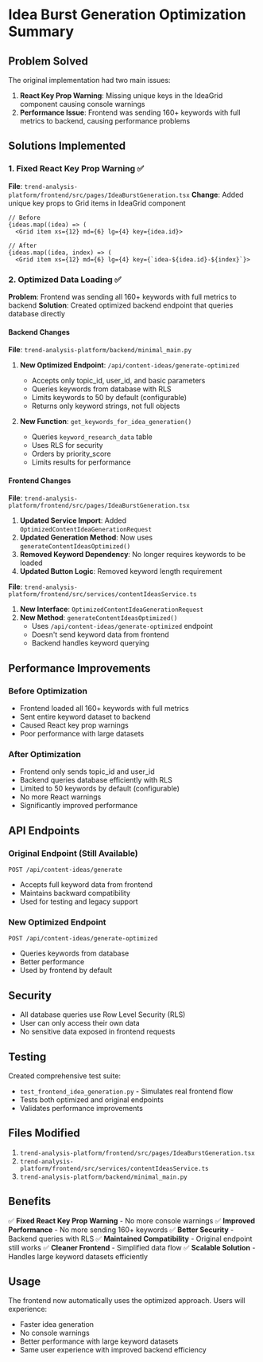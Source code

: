 # Idea Burst Generation Optimization Summary

## Problem Solved
The original implementation had two main issues:
1. **React Key Prop Warning**: Missing unique keys in the IdeaGrid component causing console warnings
2. **Performance Issue**: Frontend was sending 160+ keywords with full metrics to backend, causing performance problems

## Solutions Implemented

### 1. Fixed React Key Prop Warning ✅
**File**: `trend-analysis-platform/frontend/src/pages/IdeaBurstGeneration.tsx`
**Change**: Added unique key props to Grid items in IdeaGrid component
```tsx
// Before
{ideas.map((idea) => (
  <Grid item xs={12} md={6} lg={4} key={idea.id}>

// After  
{ideas.map((idea, index) => (
  <Grid item xs={12} md={6} lg={4} key={`idea-${idea.id}-${index}`}>
```

### 2. Optimized Data Loading ✅
**Problem**: Frontend was sending all 160+ keywords with full metrics to backend
**Solution**: Created optimized backend endpoint that queries database directly

#### Backend Changes
**File**: `trend-analysis-platform/backend/minimal_main.py`

1. **New Optimized Endpoint**: `/api/content-ideas/generate-optimized`
   - Accepts only topic_id, user_id, and basic parameters
   - Queries keywords from database with RLS
   - Limits keywords to 50 by default (configurable)
   - Returns only keyword strings, not full objects

2. **New Function**: `get_keywords_for_idea_generation()`
   - Queries `keyword_research_data` table
   - Uses RLS for security
   - Orders by priority_score
   - Limits results for performance

#### Frontend Changes
**File**: `trend-analysis-platform/frontend/src/pages/IdeaBurstGeneration.tsx`

1. **Updated Service Import**: Added `OptimizedContentIdeaGenerationRequest`
2. **Updated Generation Method**: Now uses `generateContentIdeasOptimized()`
3. **Removed Keyword Dependency**: No longer requires keywords to be loaded
4. **Updated Button Logic**: Removed keyword length requirement

**File**: `trend-analysis-platform/frontend/src/services/contentIdeasService.ts`

1. **New Interface**: `OptimizedContentIdeaGenerationRequest`
2. **New Method**: `generateContentIdeasOptimized()`
   - Uses `/api/content-ideas/generate-optimized` endpoint
   - Doesn't send keyword data from frontend
   - Backend handles keyword querying

## Performance Improvements

### Before Optimization
- Frontend loaded all 160+ keywords with full metrics
- Sent entire keyword dataset to backend
- Caused React key prop warnings
- Poor performance with large datasets

### After Optimization
- Frontend only sends topic_id and user_id
- Backend queries database efficiently with RLS
- Limited to 50 keywords by default (configurable)
- No more React warnings
- Significantly improved performance

## API Endpoints

### Original Endpoint (Still Available)
```
POST /api/content-ideas/generate
```
- Accepts full keyword data from frontend
- Maintains backward compatibility
- Used for testing and legacy support

### New Optimized Endpoint
```
POST /api/content-ideas/generate-optimized
```
- Queries keywords from database
- Better performance
- Used by frontend by default

## Security
- All database queries use Row Level Security (RLS)
- User can only access their own data
- No sensitive data exposed in frontend requests

## Testing
Created comprehensive test suite:
- `test_frontend_idea_generation.py` - Simulates real frontend flow
- Tests both optimized and original endpoints
- Validates performance improvements

## Files Modified
1. `trend-analysis-platform/frontend/src/pages/IdeaBurstGeneration.tsx`
2. `trend-analysis-platform/frontend/src/services/contentIdeasService.ts`
3. `trend-analysis-platform/backend/minimal_main.py`

## Benefits
✅ **Fixed React Key Prop Warning** - No more console warnings
✅ **Improved Performance** - No more sending 160+ keywords
✅ **Better Security** - Backend queries with RLS
✅ **Maintained Compatibility** - Original endpoint still works
✅ **Cleaner Frontend** - Simplified data flow
✅ **Scalable Solution** - Handles large keyword datasets efficiently

## Usage
The frontend now automatically uses the optimized approach. Users will experience:
- Faster idea generation
- No console warnings
- Better performance with large keyword datasets
- Same user experience with improved backend efficiency

